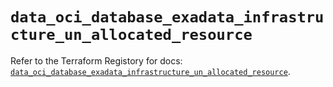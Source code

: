 # `data_oci_database_exadata_infrastructure_un_allocated_resource`

Refer to the Terraform Registory for docs: [`data_oci_database_exadata_infrastructure_un_allocated_resource`](https://registry.terraform.io/providers/oracle/oci/6.18.0/docs/data-sources/database_exadata_infrastructure_un_allocated_resource).
